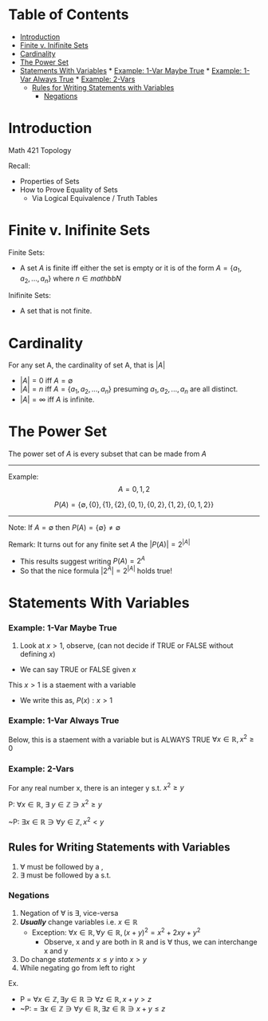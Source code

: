 # Table of Contents 

<!-- vim-markdown-toc GFM -->

* [Introduction](#introduction)
* [Finite v. Inifinite Sets](#finite-v-inifinite-sets)
* [Cardinality](#cardinality)
* [The Power Set](#the-power-set)
* [Statements With Variables](#statements-with-variables)
        * [Example: 1-Var Maybe True](#example-1-var-maybe-true)
        * [Example: 1-Var Always True](#example-1-var-always-true)
        * [Example: 2-Vars](#example-2-vars)
    * [Rules for Writing Statements with Variables](#rules-for-writing-statements-with-variables)
        * [Negations](#negations)

<!-- vim-markdown-toc -->
# Introduction

Math 421 Topology

Recall: 
* Properties of Sets
* How to Prove Equality of Sets
    * Via Logical Equivalence / Truth Tables

# Finite v. Inifinite Sets 
Finite Sets:
* A set $A$ is finite iff either the set is empty or it is of the form $A=\{a_1,a_2,...,a_n\}$ where $n \in mathbb{N}$

Inifinite Sets:
* A set that is not finite.

# Cardinality 

For any set A, the cardinality of set A, that is $|A|$
* $|A| = 0$ iff $A = \emptyset$
* $|A| = n$ iff $A = \{a_1, a_2, ..., a_n\}$ presuming $a_1, a_2, ..., a_n$ are all distinct.
* $|A| = \infty$ iff $A$ is infinite.

# The Power Set

The power set of $A$ is every subset that can be made from $A$

---
Example:
$$A = {0,1,2}$$

$$P(A) = \{\emptyset, \{0\}, \{1\}, \{2\}, \{0,1\}, \{0,2\}, \{1,2\}, \{0,1,2\}\}$$

---
 
Note: If $A = \emptyset$ then $P(A) = \{\emptyset\} \neq \emptyset$

Remark: It turns out for any finite set $A$ the $|P(A)| = 2^{|A|}$ 
* This results suggest writing $P(A) = 2^A$ 
* So that the nice formula $|2^A| = 2^{|A|}$ holds true!

# Statements With Variables

### Example: 1-Var Maybe True
1. Look at $x>1$, observe, (can not decide if TRUE or FALSE without defining $x$)
* We can say TRUE or FALSE given $x$

This $x>1$ is a staement with a variable
* We write this as, $P(x): x > 1$

### Example: 1-Var Always True
Below, this is a staement with a variable but is ALWAYS TRUE 
$\forall x \in \mathbb{R}, x^2 \geq 0$

### Example: 2-Vars

For any real number x, there is an integer y s.t. $x^2 \geq y$

P: $\forall x \in \mathbb{R}, ~\exists ~y \in \mathbb{Z} \ni x^2 \geq y$

~P: $\exists x \in \mathbb{R} \ni \forall y \in \mathbb{Z}, x^2 < y$

## Rules for Writing Statements with Variables 

1. $\forall$ must be followed by a ,
2. $\exists$ must be followed by a s.t.

### Negations
1. Negation of $\forall$ is $\exists$, vice-versa
2. ***Usually*** change variables i.e. $x \in \mathbb{R}$
    * Exception: $\forall x \in \mathbb{R}, \forall y \in \mathbb{R}, (x+y)^2 = x^2+2xy+y^2$
        * Observe, x and y are both in $\mathbb{R}$ and is $\forall$ thus, we can interchange x and y
3. Do change *statements* $x \leq y$ into $x > y$
4. While negating go from left to right

Ex. 
* P = $\forall x \in \mathbb{Z}, \exists y \in \mathbb{R} \ni \forall z \in \mathbb{R}, x+y > z$
* ~P: = $\exists x \in \mathbb{Z} \ni \forall y \in \mathbb{R}, \exists z \in \mathbb {R} \ni x+y \leq z$


